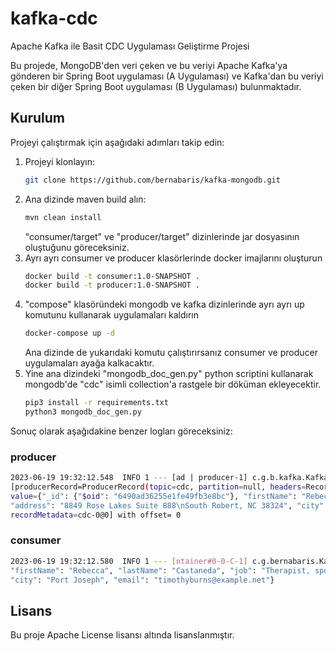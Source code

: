 # kafka-cdc
Apache Kafka ile Basit CDC Uygulaması Geliştirme Projesi

Bu projede, MongoDB'den veri çeken ve bu veriyi Apache Kafka'ya gönderen bir Spring Boot uygulaması (A Uygulaması) ve Kafka'dan bu veriyi çeken bir diğer Spring Boot uygulaması (B Uygulaması) bulunmaktadır.

## Kurulum
Projeyi çalıştırmak için aşağıdaki adımları takip edin:

1. Projeyi klonlayın: 
   ```sh
   git clone https://github.com/bernabaris/kafka-mongodb.git
   ```
2. Ana dizinde maven build alın:
   ```sh
   mvn clean install
   ```
   "consumer/target" ve "producer/target" dizinlerinde jar dosyasının oluştuğunu göreceksiniz.
3. Ayrı ayrı consumer ve producer klasörlerinde docker imajlarını oluşturun
   ```sh
   docker build -t consumer:1.0-SNAPSHOT .
   docker build -t producer:1.0-SNAPSHOT .
   ```
4. "compose" klasöründeki mongodb ve kafka dizinlerinde ayrı ayrı up komutunu kullanarak uygulamaları kaldırın
   ```sh
   docker-compose up -d
   ```
   Ana dizinde de yukarıdaki komutu çalıştırırsanız consumer ve producer uygulamaları ayağa kalkacaktır.
5. Yine ana dizindeki "mongodb_doc_gen.py" python scriptini kullanarak mongodb'de "cdc" isimli 
collection'a rastgele bir döküman ekleyecektir.
   ```sh
   pip3 install -r requirements.txt
   python3 mongodb_doc_gen.py
   ```

Sonuç olarak aşağıdakine benzer logları göreceksiniz:

### producer
   ```sh
   2023-06-19 19:32:12.548  INFO 1 --- [ad | producer-1] c.g.b.kafka.KafkaProducerService         : sent message= SendResult 
   [producerRecord=ProducerRecord(topic=cdc, partition=null, headers=RecordHeaders(headers = [], isReadOnly = true), key=null, 
   value={"_id": {"$oid": "6490ad36255e1fe49fb3e8bc"}, "firstName": "Rebecca", "lastName": "Castaneda", "job": "Therapist, sports", 
   "address": "8849 Rose Lakes Suite 888\nSouth Robert, NC 38324", "city": "Port Joseph", "email": "timothyburns@example.net"}, timestamp=null), 
   recordMetadata=cdc-0@0] with offset= 0
   ```
### consumer
   ```sh
   2023-06-19 19:32:12.580  INFO 1 --- [ntainer#0-0-C-1] c.g.bernabaris.KafkaConsumerService      : {"_id": {"$oid": "6490ad36255e1fe49fb3e8bc"}, 
   "firstName": "Rebecca", "lastName": "Castaneda", "job": "Therapist, sports", "address": "8849 Rose Lakes Suite 888\nSouth Robert, NC 38324", 
   "city": "Port Joseph", "email": "timothyburns@example.net"}
   ```

## Lisans
Bu proje Apache License lisansı altında lisanslanmıştır.